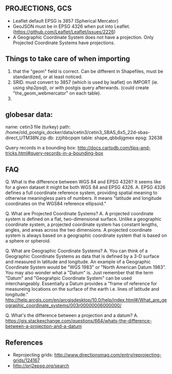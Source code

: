 
PROJECTIONS, GCS
----

- Leaflet default EPSG is 3857 (Spherical Mercator)
- GeoJSON must be in EPSG 4326 when put into Leaflet. (https://github.com/Leaflet/Leaflet/issues/2226)
- A Geographic Coordinate System does not have a projection. Only Projected Coordinate Systems have projections.





Things to take care of when importing
--
1. that the "geom" field is correct. Can be different in Shapefiles, must be standardized, or at least noticed.
2. SRID. must convert to 3857 (which is used by leaflet) on IMPORT (ie. using shp2psql), or with postgis query afterwards. (could create "the_geom_webmercator" on each table). 
3. 






globesar data:
--------------
name: cetin3 file (turkey)
path: /home/old_postgis_docker/data/cetin3/cetin3_SBAS_6x5_22d-sbas-direct_UTM38N.zip
db: zzjihbcpqm
table: shape_qbbdijgmex
epsg: 32638

Query records in a bounding box: http://docs.cartodb.com/tips-and-tricks.html#query-records-in-a-bounding-box







FAQ
---
Q. What is the difference between WGS 84 and EPSG 4326? It seems like for a given dataset it might be both WGS 84 and EPSG 4326.
A. EPSG 4326 defines a full coordinate reference system, providing spatial meaning to otherwise meaningless pairs of numbers. It means "latitude and longitude coordinates on the WGS84 reference ellipsoid."

Q. What are Projected Coordinate Systems?
A. A projected coordinate system is defined on a flat, two-dimensional surface. Unlike a geographic coordinate system, a projected coordinate system has constant lengths, angles, and areas across the two dimensions. A projected coordinate system is always based on a geographic coordinate system that is based on a sphere or spheroid.

Q. What are Geographic Coordinate Systems?
A. You can think of a Geographic Coordinate Systems as data that is defined by a 3-D surface and measured in latitude and longitude.  An example of a Geographic Coordinate System would be "WGS 1983" or "North American Datum 1983".  You may also wonder what a "Datum" is.  Just remember that the term "Datum" and "Geograhpic Coordinate System" can be used interchangeably.  Essentially a Datum provides a "frame of reference for measureing locations on the surface of the earth i.e. lines of latitude and longitude."  http://help.arcgis.com/en/arcgisdesktop/10.0/help/index.html#/What_are_geographic_coordinate_systems/003r00000006000000/

Q. What's the difference between a projection and a datum?
A. https://gis.stackexchange.com/questions/664/whats-the-difference-between-a-projection-and-a-datum




References
---
- Reprojecting grids: http://www.directionsmag.com/entry/reprojecting-grids/124167
- http://prj2epsg.org/search